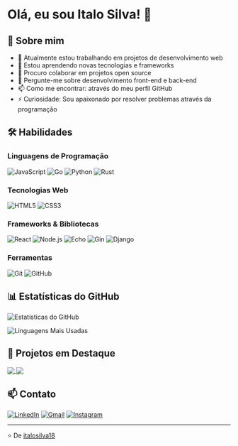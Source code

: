 
# Olá, eu sou Italo Silva! 👋

## 💫 Sobre mim
- 🔭 Atualmente estou trabalhando em projetos de desenvolvimento web
- 🌱 Estou aprendendo novas tecnologias e frameworks
- 👯 Procuro colaborar em projetos open source
- 💬 Pergunte-me sobre desenvolvimento front-end e back-end
- 📫 Como me encontrar: através do meu perfil GitHub
- ⚡ Curiosidade: Sou apaixonado por resolver problemas através da programação

## 🛠 Habilidades

### Linguagens de Programação
![JavaScript](https://img.shields.io/badge/-JavaScript-black?style=flat-square&logo=javascript)
![Go](https://img.shields.io/badge/-Go-00ADD8?style=flat-square&logo=go&logoColor=white)
![Python](https://img.shields.io/badge/-Python-3776AB?style=flat-square&logo=python&logoColor=white)
![Rust](https://img.shields.io/badge/-Rust-000000?style=flat-square&logo=rust&logoColor=white)

### Tecnologias Web
![HTML5](https://img.shields.io/badge/-HTML5-E34F26?style=flat-square&logo=html5&logoColor=white)
![CSS3](https://img.shields.io/badge/-CSS3-1572B6?style=flat-square&logo=css3)

### Frameworks & Bibliotecas
![React](https://img.shields.io/badge/-React-black?style=flat-square&logo=react)
![Node.js](https://img.shields.io/badge/-Node.js-339933?style=flat-square&logo=nodedotjs&logoColor=white)
![Echo](https://img.shields.io/badge/-Echo-00ADD8?style=flat-square&logo=go&logoColor=white)
![Gin](https://img.shields.io/badge/-Gin-00ADD8?style=flat-square&logo=go&logoColor=white)
![Django](https://img.shields.io/badge/-Django-092E20?style=flat-square&logo=django&logoColor=white)

### Ferramentas
![Git](https://img.shields.io/badge/-Git-black?style=flat-square&logo=git)
![GitHub](https://img.shields.io/badge/-GitHub-181717?style=flat-square&logo=github)

## 📊 Estatísticas do GitHub

![Estatísticas do GitHub](https://github-readme-stats.vercel.app/api?username=italosilva18&show_icons=true&theme=radical)

![Linguagens Mais Usadas](https://github-readme-stats.vercel.app/api/top-langs/?username=italosilva18&layout=compact&theme=radical)

## 🚀 Projetos em Destaque

<a href="https://github.com/italosilva18/projeto-destaque">
  <img align="center" src="https://github-readme-stats.vercel.app/api/pin/?username=italosilva18&repo=projeto-destaque&theme=radical" />
</a>
<a href="https://github.com/italosilva18/outro-projeto">
  <img align="center" src="https://github-readme-stats.vercel.app/api/pin/?username=italosilva18&repo=outro-projeto&theme=radical" />
</a>

## 📫 Contato

[![LinkedIn](https://img.shields.io/badge/-LinkedIn-0077B5?style=for-the-badge&logo=LinkedIn&logoColor=white)](https://www.linkedin.com/in/italosilva18/)
[![Gmail](https://img.shields.io/badge/-Gmail-D14836?style=for-the-badge&logo=Gmail&logoColor=white)](mailto:seu.email@gmail.com)
[![Instagram](https://img.shields.io/badge/-Instagram-E4405F?style=for-the-badge&logo=Instagram&logoColor=white)](https://www.instagram.com/italosilva18/)

---
⭐️ De [italosilva18](https://github.com/italosilva18)
